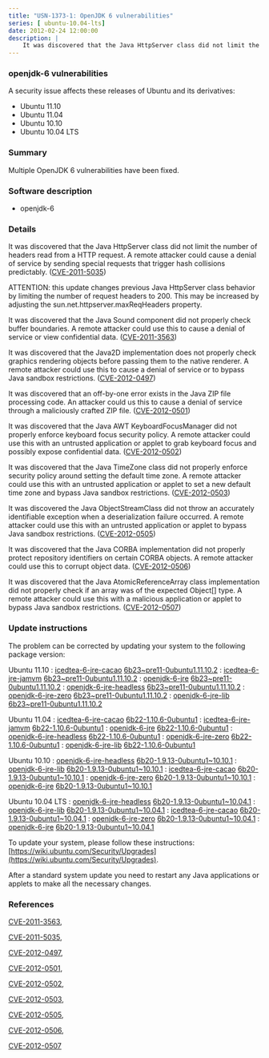```yaml
---
title: "USN-1373-1: OpenJDK 6 vulnerabilities"
series: [ ubuntu-10.04-lts]
date: 2012-02-24 12:00:00
description: |
    It was discovered that the Java HttpServer class did not limit the number of headers read from a HTTP request. A remote attacker could cause a denial of service by sending special requests that trigger hash collisions predictably. ([CVE-2011-5035](http://people.ubuntu.com/~ubuntu-security/cve/CVE-2011-5035))
--- 
```

 
### openjdk-6 vulnerabilities

A security issue affects these releases of Ubuntu and its derivatives:

* Ubuntu 11.10
* Ubuntu 11.04
* Ubuntu 10.10
* Ubuntu 10.04 LTS

### Summary

Multiple OpenJDK 6 vulnerabilities have been fixed. 

### Software description

* openjdk-6 

### Details

It was discovered that the Java HttpServer class did not limit the number of headers read from a HTTP request. A remote attacker could cause a denial of service by sending special requests that trigger hash collisions predictably. ([CVE-2011-5035](http://people.ubuntu.com/~ubuntu-security/cve/CVE-2011-5035))

ATTENTION: this update changes previous Java HttpServer class behavior by limiting the number of request headers to 200. This may be increased by adjusting the sun.net.httpserver.maxReqHeaders property.

It was discovered that the Java Sound component did not properly check buffer boundaries. A remote attacker could use this to cause a denial of service or view confidential data. ([CVE-2011-3563](http://people.ubuntu.com/~ubuntu-security/cve/CVE-2011-3563))

It was discovered that the Java2D implementation does not properly check graphics rendering objects before passing them to the native renderer. A remote attacker could use this to cause a denial of service or to bypass Java sandbox restrictions. ([CVE-2012-0497](http://people.ubuntu.com/~ubuntu-security/cve/CVE-2012-0497))

It was discovered that an off-by-one error exists in the Java ZIP file processing code. An attacker could us this to cause a denial of service through a maliciously crafted ZIP file. ([CVE-2012-0501](http://people.ubuntu.com/~ubuntu-security/cve/CVE-2012-0501))

It was discovered that the Java AWT KeyboardFocusManager did not properly enforce keyboard focus security policy. A remote attacker could use this with an untrusted application or applet to grab keyboard focus and possibly expose confidential data. ([CVE-2012-0502](http://people.ubuntu.com/~ubuntu-security/cve/CVE-2012-0502))

It was discovered that the Java TimeZone class did not properly enforce security policy around setting the default time zone. A remote attacker could use this with an untrusted application or applet to set a new default time zone and bypass Java sandbox restrictions. ([CVE-2012-0503](http://people.ubuntu.com/~ubuntu-security/cve/CVE-2012-0503))

It was discovered the Java ObjectStreamClass did not throw an accurately identifiable exception when a deserialization failure occurred. A remote attacker could use this with an untrusted application or applet to bypass Java sandbox restrictions. ([CVE-2012-0505](http://people.ubuntu.com/~ubuntu-security/cve/CVE-2012-0505))

It was discovered that the Java CORBA implementation did not properly protect repository identifiers on certain CORBA objects. A remote attacker could use this to corrupt object data. ([CVE-2012-0506](http://people.ubuntu.com/~ubuntu-security/cve/CVE-2012-0506))

It was discovered that the Java AtomicReferenceArray class implementation did not properly check if an array was of the expected Object[] type. A remote attacker could use this with a malicious application or applet to bypass Java sandbox restrictions. ([CVE-2012-0507](http://people.ubuntu.com/~ubuntu-security/cve/CVE-2012-0507)) 

### Update instructions

The problem can be corrected by updating your system to the following package version:

Ubuntu 11.10
 : [icedtea-6-jre-cacao](https://launchpad.net/ubuntu/+source/openjdk-6) <span> [6b23~pre11-0ubuntu1.11.10.2](https://launchpad.net/ubuntu/+source/openjdk-6/6b23~pre11-0ubuntu1.11.10.2) </span> 
 : [icedtea-6-jre-jamvm](https://launchpad.net/ubuntu/+source/openjdk-6) <span> [6b23~pre11-0ubuntu1.11.10.2](https://launchpad.net/ubuntu/+source/openjdk-6/6b23~pre11-0ubuntu1.11.10.2) </span> 
 : [openjdk-6-jre](https://launchpad.net/ubuntu/+source/openjdk-6) <span> [6b23~pre11-0ubuntu1.11.10.2](https://launchpad.net/ubuntu/+source/openjdk-6/6b23~pre11-0ubuntu1.11.10.2) </span> 
 : [openjdk-6-jre-headless](https://launchpad.net/ubuntu/+source/openjdk-6) <span> [6b23~pre11-0ubuntu1.11.10.2](https://launchpad.net/ubuntu/+source/openjdk-6/6b23~pre11-0ubuntu1.11.10.2) </span> 
 : [openjdk-6-jre-zero](https://launchpad.net/ubuntu/+source/openjdk-6) <span> [6b23~pre11-0ubuntu1.11.10.2](https://launchpad.net/ubuntu/+source/openjdk-6/6b23~pre11-0ubuntu1.11.10.2) </span> 
 : [openjdk-6-jre-lib](https://launchpad.net/ubuntu/+source/openjdk-6) <span> [6b23~pre11-0ubuntu1.11.10.2](https://launchpad.net/ubuntu/+source/openjdk-6/6b23~pre11-0ubuntu1.11.10.2) </span> 

Ubuntu 11.04
 : [icedtea-6-jre-cacao](https://launchpad.net/ubuntu/+source/openjdk-6) <span> [6b22-1.10.6-0ubuntu1](https://launchpad.net/ubuntu/+source/openjdk-6/6b22-1.10.6-0ubuntu1) </span> 
 : [icedtea-6-jre-jamvm](https://launchpad.net/ubuntu/+source/openjdk-6) <span> [6b22-1.10.6-0ubuntu1](https://launchpad.net/ubuntu/+source/openjdk-6/6b22-1.10.6-0ubuntu1) </span> 
 : [openjdk-6-jre](https://launchpad.net/ubuntu/+source/openjdk-6) <span> [6b22-1.10.6-0ubuntu1](https://launchpad.net/ubuntu/+source/openjdk-6/6b22-1.10.6-0ubuntu1) </span> 
 : [openjdk-6-jre-headless](https://launchpad.net/ubuntu/+source/openjdk-6) <span> [6b22-1.10.6-0ubuntu1](https://launchpad.net/ubuntu/+source/openjdk-6/6b22-1.10.6-0ubuntu1) </span> 
 : [openjdk-6-jre-zero](https://launchpad.net/ubuntu/+source/openjdk-6) <span> [6b22-1.10.6-0ubuntu1](https://launchpad.net/ubuntu/+source/openjdk-6/6b22-1.10.6-0ubuntu1) </span> 
 : [openjdk-6-jre-lib](https://launchpad.net/ubuntu/+source/openjdk-6) <span> [6b22-1.10.6-0ubuntu1](https://launchpad.net/ubuntu/+source/openjdk-6/6b22-1.10.6-0ubuntu1) </span> 

Ubuntu 10.10
 : [openjdk-6-jre-headless](https://launchpad.net/ubuntu/+source/openjdk-6) <span> [6b20-1.9.13-0ubuntu1~10.10.1](https://launchpad.net/ubuntu/+source/openjdk-6/6b20-1.9.13-0ubuntu1~10.10.1) </span> 
 : [openjdk-6-jre-lib](https://launchpad.net/ubuntu/+source/openjdk-6) <span> [6b20-1.9.13-0ubuntu1~10.10.1](https://launchpad.net/ubuntu/+source/openjdk-6/6b20-1.9.13-0ubuntu1~10.10.1) </span> 
 : [icedtea-6-jre-cacao](https://launchpad.net/ubuntu/+source/openjdk-6) <span> [6b20-1.9.13-0ubuntu1~10.10.1](https://launchpad.net/ubuntu/+source/openjdk-6/6b20-1.9.13-0ubuntu1~10.10.1) </span> 
 : [openjdk-6-jre-zero](https://launchpad.net/ubuntu/+source/openjdk-6) <span> [6b20-1.9.13-0ubuntu1~10.10.1](https://launchpad.net/ubuntu/+source/openjdk-6/6b20-1.9.13-0ubuntu1~10.10.1) </span> 
 : [openjdk-6-jre](https://launchpad.net/ubuntu/+source/openjdk-6) <span> [6b20-1.9.13-0ubuntu1~10.10.1](https://launchpad.net/ubuntu/+source/openjdk-6/6b20-1.9.13-0ubuntu1~10.10.1) </span> 

Ubuntu 10.04 LTS
 : [openjdk-6-jre-headless](https://launchpad.net/ubuntu/+source/openjdk-6) <span> [6b20-1.9.13-0ubuntu1~10.04.1](https://launchpad.net/ubuntu/+source/openjdk-6/6b20-1.9.13-0ubuntu1~10.04.1) </span> 
 : [openjdk-6-jre-lib](https://launchpad.net/ubuntu/+source/openjdk-6) <span> [6b20-1.9.13-0ubuntu1~10.04.1](https://launchpad.net/ubuntu/+source/openjdk-6/6b20-1.9.13-0ubuntu1~10.04.1) </span> 
 : [icedtea-6-jre-cacao](https://launchpad.net/ubuntu/+source/openjdk-6) <span> [6b20-1.9.13-0ubuntu1~10.04.1](https://launchpad.net/ubuntu/+source/openjdk-6/6b20-1.9.13-0ubuntu1~10.04.1) </span> 
 : [openjdk-6-jre-zero](https://launchpad.net/ubuntu/+source/openjdk-6) <span> [6b20-1.9.13-0ubuntu1~10.04.1](https://launchpad.net/ubuntu/+source/openjdk-6/6b20-1.9.13-0ubuntu1~10.04.1) </span> 
 : [openjdk-6-jre](https://launchpad.net/ubuntu/+source/openjdk-6) <span> [6b20-1.9.13-0ubuntu1~10.04.1](https://launchpad.net/ubuntu/+source/openjdk-6/6b20-1.9.13-0ubuntu1~10.04.1) </span> 

To update your system, please follow these instructions: [https://wiki.ubuntu.com/Security/Upgrades](https://wiki.ubuntu.com/Security/Upgrades).

After a standard system update you need to restart any Java applications or applets to make all the necessary changes. 

### References

 [CVE-2011-3563](http://people.ubuntu.com/~ubuntu-security/cve/CVE-2011-3563), 

 [CVE-2011-5035](http://people.ubuntu.com/~ubuntu-security/cve/CVE-2011-5035), 

 [CVE-2012-0497](http://people.ubuntu.com/~ubuntu-security/cve/CVE-2012-0497), 

 [CVE-2012-0501](http://people.ubuntu.com/~ubuntu-security/cve/CVE-2012-0501), 

 [CVE-2012-0502](http://people.ubuntu.com/~ubuntu-security/cve/CVE-2012-0502), 

 [CVE-2012-0503](http://people.ubuntu.com/~ubuntu-security/cve/CVE-2012-0503), 

 [CVE-2012-0505](http://people.ubuntu.com/~ubuntu-security/cve/CVE-2012-0505), 

 [CVE-2012-0506](http://people.ubuntu.com/~ubuntu-security/cve/CVE-2012-0506), 

 [CVE-2012-0507](http://people.ubuntu.com/~ubuntu-security/cve/CVE-2012-0507)
 

